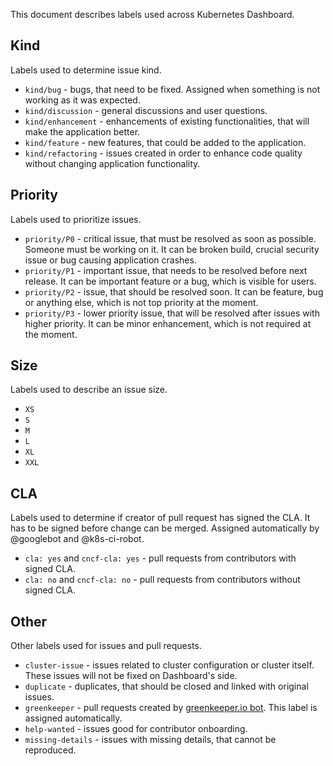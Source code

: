 This document describes labels used across Kubernetes Dashboard. 

## Kind
Labels used to determine issue kind.

- `kind/bug` - bugs, that need to be fixed. Assigned when something is not working as it was expected.
- `kind/discussion` - general discussions and user questions.
- `kind/enhancement` - enhancements of existing functionalities, that will make the application better.
- `kind/feature` - new features, that could be added to the application.
- `kind/refactoring` - issues created in order to enhance code quality without changing application functionality.

## Priority
Labels used to prioritize issues.

- `priority/P0` - critical issue, that must be resolved as soon as possible. Someone must be working on it. It can be broken build, crucial security issue or bug causing application crashes.
- `priority/P1` - important issue, that needs to be resolved before next release. It can be important feature or a bug, which is visible for users.
- `priority/P2` - issue, that should be resolved soon. It can be feature, bug or anything else, which is not top priority at the moment.
- `priority/P3` - lower priority issue, that will be resolved after issues with higher priority. It can be minor enhancement, which is not required at the moment.

## Size
Labels used to describe an issue size.

- `XS`
- `S`
- `M`
- `L`
- `XL`
- `XXL`

## CLA
Labels used to determine if creator of pull request has signed the CLA. It has to be signed before change can be merged. Assigned automatically by @googlebot and @k8s-ci-robot.

- `cla: yes` and `cncf-cla: yes` - pull requests from contributors with signed CLA.
- `cla: no` and `cncf-cla: no` - pull requests from contributors without signed CLA.

## Other
Other labels used for issues and pull requests.

- `cluster-issue` - issues related to cluster configuration or cluster itself. These issues will not be fixed on Dashboard's side.
- `duplicate` - duplicates, that should be closed and linked with original issues.
- `greenkeeper` - pull requests created by [greenkeeper.io bot](https://github.com/greenkeeperio-bot). This label is assigned automatically.
- `help-wanted` - issues good for contributor onboarding.
- `missing-details` - issues with missing details, that cannot be reproduced.